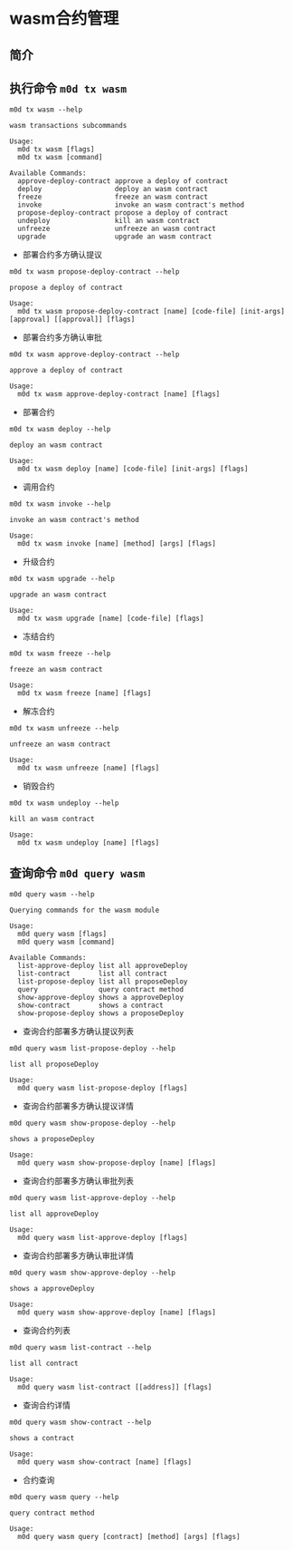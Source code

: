 # wasm合约管理

## 简介

## 执行命令 `m0d tx wasm`

```shell
m0d tx wasm --help
```

```
wasm transactions subcommands

Usage:
  m0d tx wasm [flags]
  m0d tx wasm [command]

Available Commands:
  approve-deploy-contract approve a deploy of contract
  deploy                  deploy an wasm contract
  freeze                  freeze an wasm contract
  invoke                  invoke an wasm contract's method
  propose-deploy-contract propose a deploy of contract
  undeploy                kill an wasm contract
  unfreeze                unfreeze an wasm contract
  upgrade                 upgrade an wasm contract
```

- 部署合约多方确认提议

```shell
m0d tx wasm propose-deploy-contract --help
```

```
propose a deploy of contract

Usage:
  m0d tx wasm propose-deploy-contract [name] [code-file] [init-args] [approval] [[approval]] [flags]
```

- 部署合约多方确认审批

```shell
m0d tx wasm approve-deploy-contract --help
```

```
approve a deploy of contract

Usage:
  m0d tx wasm approve-deploy-contract [name] [flags]
```

- 部署合约

```shell
m0d tx wasm deploy --help
```

```
deploy an wasm contract

Usage:
  m0d tx wasm deploy [name] [code-file] [init-args] [flags]
```

- 调用合约

```shell
m0d tx wasm invoke --help
```

```
invoke an wasm contract's method

Usage:
  m0d tx wasm invoke [name] [method] [args] [flags]
```

- 升级合约

```shell
m0d tx wasm upgrade --help
```

```
upgrade an wasm contract

Usage:
  m0d tx wasm upgrade [name] [code-file] [flags]
```

- 冻结合约

```shell
m0d tx wasm freeze --help
```

```
freeze an wasm contract

Usage:
  m0d tx wasm freeze [name] [flags]
```

- 解冻合约

```shell
m0d tx wasm unfreeze --help
```

```
unfreeze an wasm contract

Usage:
  m0d tx wasm unfreeze [name] [flags]
```

- 销毁合约

```shell
m0d tx wasm undeploy --help
```

```
kill an wasm contract

Usage:
  m0d tx wasm undeploy [name] [flags]
```

## 查询命令 `m0d query wasm`

```shell
m0d query wasm --help
```

```
Querying commands for the wasm module

Usage:
  m0d query wasm [flags]
  m0d query wasm [command]

Available Commands:
  list-approve-deploy list all approveDeploy
  list-contract       list all contract
  list-propose-deploy list all proposeDeploy
  query               query contract method
  show-approve-deploy shows a approveDeploy
  show-contract       shows a contract
  show-propose-deploy shows a proposeDeploy
```

- 查询合约部署多方确认提议列表

```shell
m0d query wasm list-propose-deploy --help
```

```
list all proposeDeploy

Usage:
  m0d query wasm list-propose-deploy [flags]
```

- 查询合约部署多方确认提议详情

```shell
m0d query wasm show-propose-deploy --help
```

```
shows a proposeDeploy

Usage:
  m0d query wasm show-propose-deploy [name] [flags]
```

- 查询合约部署多方确认审批列表

```shell
m0d query wasm list-approve-deploy --help
```

```
list all approveDeploy

Usage:
  m0d query wasm list-approve-deploy [flags]
```

- 查询合约部署多方确认审批详情

```shell
m0d query wasm show-approve-deploy --help
```

```
shows a approveDeploy

Usage:
  m0d query wasm show-approve-deploy [name] [flags]
```

- 查询合约列表

```shell
m0d query wasm list-contract --help
```

```
list all contract

Usage:
  m0d query wasm list-contract [[address]] [flags]
```

- 查询合约详情

```shell
m0d query wasm show-contract --help
```

```
shows a contract

Usage:
  m0d query wasm show-contract [name] [flags]
```

- 合约查询

```shell
m0d query wasm query --help
```

```
query contract method

Usage:
  m0d query wasm query [contract] [method] [args] [flags]
```
